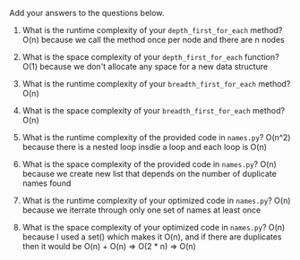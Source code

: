 Add your answers to the questions below.

1. What is the runtime complexity of your `depth_first_for_each` method?
    O(n) because we call the method once per node and there are n nodes
2. What is the space complexity of your `depth_first_for_each` function?
    O(1) because we don't allocate any space for a new data structure
3. What is the runtime complexity of your `breadth_first_for_each` method?
    O(n)
4. What is the space complexity of your `breadth_first_for_each` method?
    O(n)

5. What is the runtime complexity of the provided code in `names.py`?
    O(n^2) because there is a nested loop insdie a loop and each loop is O(n)
6. What is the space complexity of the provided code in `names.py`?
    O(n) because we create new list that depends on the number of duplicate names found
7. What is the runtime complexity of your optimized code in `names.py`?
    O(n) because we iterrate through only one set of names at least once
8. What is the space complexity of your optimized code in `names.py`?
    O(n) because I used a set() which makes it O(n), and if there are duplicates then it would be O(n) + O(n) => O(2 * n) => O(n)
